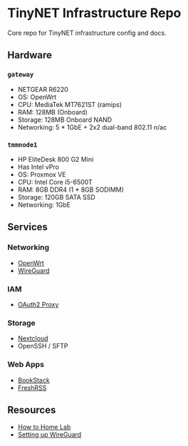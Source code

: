 # TinyNET Infrastructure Repo

Core repo for TinyNET infrastructure config and docs.

## Hardware

### `gateway`

- NETGEAR R6220
- OS: OpenWrt
- CPU: MediaTek MT7621ST (ramips)
- RAM: 128MB (Onboard)
- Storage: 128MB Onboard NAND
- Networking: 5 * 1GbE + 2x2 dual-band 802.11 n/ac

### `tmmnode1`

- HP EliteDesk 800 G2 Mini
- Has Intel vPro
- OS: Proxmox VE
- CPU: Intel Core i5-6500T
- RAM: 8GB DDR4 (1 * 8GB SODIMM)
- Storage: 120GB SATA SSD
- Networking: 1GbE

## Services

### Networking

- [OpenWrt](https://openwrt.org/)
- [WireGuard](https://www.wireguard.com/)

### IAM

- [OAuth2 Proxy](https://oauth2-proxy.github.io/oauth2-proxy/)

### Storage

- [Nextcloud](https://nextcloud.com/)
- OpenSSH / SFTP

### Web Apps

- [BookStack](https://www.bookstackapp.com/)
- [FreshRSS](https://freshrss.org/)

## Resources

- [How to Home Lab](https://www.dlford.io/tag/how-to-home-lab-series/)
- [Setting up WireGuard](https://linuxize.com/post/how-to-set-up-wireguard-vpn-on-ubuntu-20-04/)
